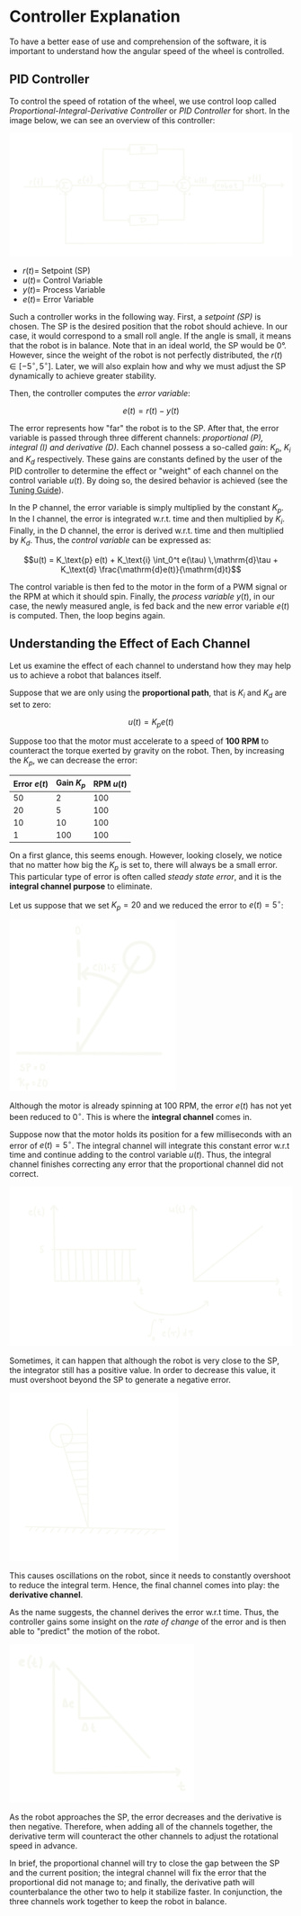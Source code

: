 # Controller Explanation

To have a better ease of use and comprehension of the software, it is important to understand how the angular speed of the wheel is controlled. 

## PID Controller

To control the speed of rotation of the wheel, we use control loop called _Proportional-Integral-Derivative Controller_ or _PID Controller_ for short. In the image below, we can see an overview of this controller: 

![PID Controller Overview](../images/pid_diagram.png)
 
- $r(t) =$ Setpoint (SP)
- $u(t) =$ Control Variable
- $y(t) =$ Process Variable
- $e(t) =$ Error Variable

Such a controller works in the following way. First, a _setpoint (SP)_ is chosen. The SP is the desired position that the robot should achieve. In our case, it would correspond to a small roll angle. If the angle is small, it means that the robot is in balance. Note that in an ideal world, the SP would be $0°$. However, since the weight of the robot is not perfectly distributed, the $r(t) \in [-5^{\circ}, 5^{\circ}]$. Later, we will also explain how and why we must adjust the SP dynamically to achieve greater stability.

Then, the controller computes the _error variable_:

$$e(t) = r(t) - y(t)$$

The error represents how "far" the robot is to the SP. After that, the error variable is passed through three different channels: _proportional (P), integral (I) and derivative (D)_. Each channel possess a so-called _gain_: $K_{p}$, $K_{i}$ and $K_{d}$ respectively. These gains are constants defined by the user of the PID controller to determine the effect or "weight" of each channel on the control variable $u(t)$. By doing so, the desired behavior is achieved (see the [Tuning Guide](../software/tuning.md)).

In the P channel, the error variable is simply multiplied by the constant $K_{p}$. In the I channel, the error is integrated w.r.t. time and then multiplied by $K_{i}$. Finally, in the D channel, the error is derived w.r.t. time and then multiplied by $K_{d}$. Thus, the _control variable_ can be expressed as: 

$$u(t) = K_\text{p} e(t) + K_\text{i} \int_0^t e(\tau) \,\mathrm{d}\tau + K_\text{d} \frac{\mathrm{d}e(t)}{\mathrm{d}t}$$

The control variable is then fed to the motor in the form of a PWM signal or the RPM at which it should spin. Finally, the _process variable_ $y(t)$, in our case, the newly measured angle, is fed back and the new error variable $e(t)$ is computed. Then, the loop begins again. 

## Understanding the Effect of Each Channel

Let us examine the effect of each channel to understand how they may help us to achieve a robot that balances itself. 

Suppose that we are only using the **proportional path**, that is $K_{i}$ and $K_{d}$ are set to zero: 

$$u(t) = K_{p}e(t)$$

Suppose too that the motor must accelerate to a speed of **100 RPM** to counteract the torque exerted by gravity on the robot. Then, by increasing the $K_{p}$, we can decrease the error: 

| Error $e(t)$ | Gain $K_{p}$ | RPM $u(t)$          |
|--------------|--------------|---------------------|
| 50           | 2            | 100                 |
| 20           | 5            | 100                 |
| 10           | 10           | 100                 |
| 1            | 100          | 100                 |

On a first glance, this seems enough. However, looking closely, we notice that no matter how big the $K_{p}$ is set to, there will always be a small error. This particular type of error is often called _steady state error_, and it is the **integral channel purpose** to eliminate.

Let us suppose that we set $K_{p} = 20$ and we reduced the error to $e(t) = 5^{\circ}$:

![Current Situation](../images/current_situation.png)

Although the motor is already spinning at 100 RPM, the error $e(t)$ has not yet been reduced to $0^{\circ}$. This is where the **integral channel** comes in. 

Suppose now that the motor holds its position for a few milliseconds with an error of $e(t) = 5^{\circ}$. The integral channel will integrate this constant error w.r.t time and continue adding to the control variable $u(t)$. Thus, the integral channel finishes correcting any error that the proportional channel did not correct. 

![Integrator Channel](../images/integrator.png)

Sometimes, it can happen that although the robot is very close to the SP, the integrator still has a positive value. In order to decrease this value, it must overshoot beyond the SP to generate a negative error. 

![Overshoot](../images/overshoot.png)

This causes oscillations on the robot, since it needs to constantly overshoot to reduce the integral term. Hence, the final channel comes into play: the **derivative channel**. 

As the name suggests, the channel derives the error w.r.t time. Thus, the controller gains some insight on the _rate of change_ of the error and is then able to "predict" the motion of the robot. 

![Derivative Channel](../images/derivative.png)

As the robot approaches the SP, the error decreases and the derivative is then negative. Therefore, when adding all of the channels together, the derivative term will counteract the other channels to adjust the rotational speed in advance. 

In brief, the proportional channel will try to close the gap between the SP and the current position; the integral channel will fix the error that the proportional did not manage to; and finally, the derivative path will counterbalance the other two to help it stabilize faster. In conjunction, the three channels work together to keep the robot in balance. 
